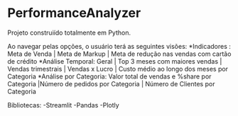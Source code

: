 # PerformanceAnalyzer
 Projeto construiído totalmente em Python.
 
 Ao navegar pelas opções, o usuário terá as seguintes visões:
 *Indicadores : Meta de Venda  |  Meta de Markup   | Meta de redução nas vendas com cartão de crédito 
 *Análise Temporal: Geral | Top 3 meses com maiores vendas |  Vendas trimestrais | Vendas x Lucro | Custo médio ao longo dos meses por Categoria
 *Análise por Categoria: Valor total de vendas e %share por Categoria |Número de pedidos por Categoria | Número de Clientes por Categoria

 Bibliotecas:
  -Streamlit
  -Pandas
  -Plotly

